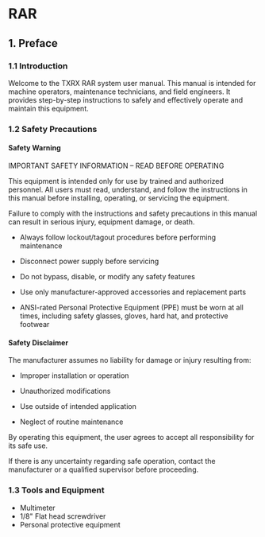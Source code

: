 # RAR
## 1. Preface
### 1.1 Introduction

Welcome to the TXRX RAR system user manual. This manual is intended for machine operators, maintenance technicians, and field engineers. It provides step-by-step instructions to safely and effectively operate and maintain this equipment.

### 1.2 Safety Precautions
#### Safety Warning
IMPORTANT SAFETY INFORMATION – READ BEFORE OPERATING

This equipment is intended only for use by trained and authorized personnel. All users must read, understand, and follow the instructions in this manual before installing, operating, or servicing the equipment.

Failure to comply with the instructions and safety precautions in this manual can result in serious injury, equipment damage, or death.

* Always follow lockout/tagout procedures before performing maintenance

* Disconnect power supply before servicing

* Do not bypass, disable, or modify any safety features

* Use only manufacturer-approved accessories and replacement parts

* ANSI-rated Personal Protective Equipment (PPE) must be worn at all times, including safety glasses, gloves, hard hat, and protective footwear

#### Safety Disclaimer
The manufacturer assumes no liability for damage or injury resulting from:

* Improper installation or operation

* Unauthorized modifications

* Use outside of intended application

* Neglect of routine maintenance

By operating this equipment, the user agrees to accept all responsibility for its safe use.

If there is any uncertainty regarding safe operation, contact the manufacturer or a qualified supervisor before proceeding.

### 1.3 Tools and Equipment
* Multimeter
* 1/8" Flat head screwdriver
* Personal protective equipment
